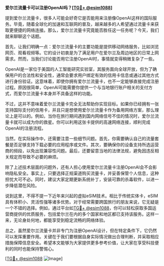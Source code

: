 **爱尔兰流量卡可以注册OpenAI吗？[[TG💪+ @esim1088](https://t.me/s/esim1088)]**

提到爱尔兰流量卡，很多人可能会好奇它是否能用来注册像OpenAI这样的国际服务。毕竟，随着全球化的加速和互联网的普及，越来越多的人希望通过流量卡来获取更便捷的网络连接。那么，爱尔兰流量卡究竟能否胜任这一任务呢？今天，我们就来聊聊这个话题。

首先，让我们明确一点：爱尔兰流量卡的主要功能是提供移动网络服务，比如浏览网页、观看视频等。它的设计初衷是为了满足用户在爱尔兰及周边地区的日常上网需求。然而，当我们讨论能否用它注册OpenAI时，事情就变得稍微复杂了一些。

OpenAI是一家位于美国的人工智能研究实验室，其服务面向全球开放，但为了确保用户的合法性和安全性，通常会要求用户绑定有效的信用卡信息或通过其他方式进行身份验证。这意味着，即使你拥有爱尔兰流量卡，也不一定能够直接完成注册过程。原因很简单，OpenAI可能需要你提供一个与当地银行账户相关的支付方式，而爱尔兰流量卡本身并不具备这样的功能。

不过，这并不意味着爱尔兰流量卡完全无法帮助你实现目标。如果你已经拥有一张支持国际支付的信用卡，并且只是想使用爱尔兰流量卡作为备用网络方案，那么理论上是可以的。例如，当你在旅行期间遇到国内网络信号不佳的情况时，爱尔兰流量卡就可以成为你的救星。你可以利用这张卡提供的高速网络连接，顺利完成OpenAI的注册流程。

当然，在实际操作中，还需要注意一些细节问题。首先，你需要确认自己的流量套餐是否足够支持下载必要的应用程序或文件。其次，要确保你的设备支持所选运营商的频段，以免出现兼容性问题。最后，还要留意当地的法律法规，避免因违反相关规定而导致不必要的麻烦。

除了上述技术层面的问题外，还有人担心使用爱尔兰流量卡注册OpenAI会不会影响隐私安全。事实上，只要选择正规渠道购买流量卡，并妥善保管个人信息，这种担忧大可不必。同时，建议大家定期更新系统补丁，安装可靠的杀毒软件，以进一步降低潜在风险。

说到这里，不得不提一下近年来兴起的虚拟eSIM技术。相比于传统实体卡，eSIM具有体积小、灵活性强等诸多优势。对于经常需要跨国旅行的朋友来说，它无疑是一个不错的选择。例如，通过平台如[TG💪+ @esim1088](https://t.me/s/esim1088)，你可以轻松获取多国运营商提供的优质服务，包括爱尔兰在内的多个国家和地区都已支持该服务。这样一来，无论身处何地，都能享受到稳定流畅的网络体验。

总之，虽然爱尔兰流量卡并非专门为注册OpenAI设计，但在特定条件下，它仍然可以发挥重要作用。关键在于我们要根据自身实际情况做出合理判断，并采取相应措施保障信息安全。希望本文能够为大家提供更多参考价值，让大家在享受科技便利的同时也能保持警惕心。

[[TG💪+ @esim1088](https://t.me/s/esim1088) ![Image](https://i.postimg.cc/4NQfJmqS/Snipaste-2025-05-13-00-14-12.png)]